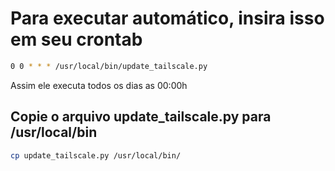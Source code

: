 # Para executar automático, insira isso em seu crontab 

```bash
0 0 * * * /usr/local/bin/update_tailscale.py
```
Assim ele executa todos os dias as 00:00h
## Copie o arquivo update_tailscale.py para /usr/local/bin

```bash
cp update_tailscale.py /usr/local/bin/
```
